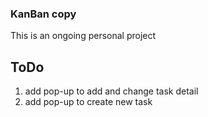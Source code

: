 ### KanBan copy
This is an ongoing personal project

## ToDo
1. add pop-up to add and change task detail
2. add pop-up to create new task 